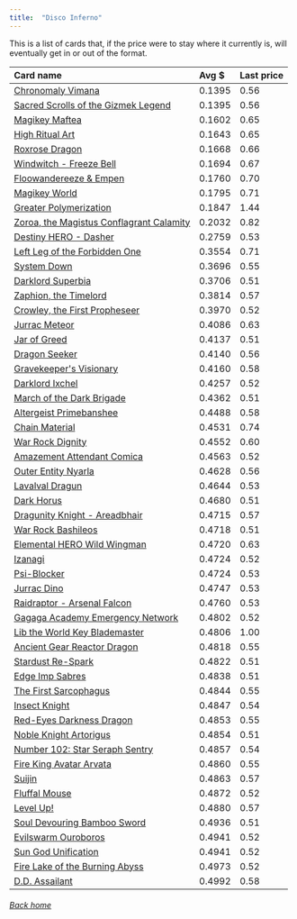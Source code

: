 ```yaml
---
title:  "Disco Inferno"
---
```


This is a list of cards that, if the price were to stay where it currently is, will eventually get in or out of the format.

| Card name | Avg $ | Last price |
| :-- | :-- | :-- |
[Chronomaly Vimana](https://db.ygoprodeck.com/card/?search=Chronomaly%20Vimana) | 0.1395 | 0.56 |
[Sacred Scrolls of the Gizmek Legend](https://db.ygoprodeck.com/card/?search=Sacred%20Scrolls%20of%20the%20Gizmek%20Legend) | 0.1395 | 0.56 |
[Magikey Maftea](https://db.ygoprodeck.com/card/?search=Magikey%20Maftea) | 0.1602 | 0.65 |
[High Ritual Art](https://db.ygoprodeck.com/card/?search=High%20Ritual%20Art) | 0.1643 | 0.65 |
[Roxrose Dragon](https://db.ygoprodeck.com/card/?search=Roxrose%20Dragon) | 0.1668 | 0.66 |
[Windwitch - Freeze Bell](https://db.ygoprodeck.com/card/?search=Windwitch%20-%20Freeze%20Bell) | 0.1694 | 0.67 |
[Floowandereeze & Empen](https://db.ygoprodeck.com/card/?search=Floowandereeze%20%26%20Empen) | 0.1760 | 0.70 |
[Magikey World](https://db.ygoprodeck.com/card/?search=Magikey%20World) | 0.1795 | 0.71 |
[Greater Polymerization](https://db.ygoprodeck.com/card/?search=Greater%20Polymerization) | 0.1847 | 1.44 |
[Zoroa, the Magistus Conflagrant Calamity](https://db.ygoprodeck.com/card/?search=Zoroa,%20the%20Magistus%20Conflagrant%20Calamity) | 0.2032 | 0.82 |
[Destiny HERO - Dasher](https://db.ygoprodeck.com/card/?search=Destiny%20HERO%20-%20Dasher) | 0.2759 | 0.53 |
[Left Leg of the Forbidden One](https://db.ygoprodeck.com/card/?search=Left%20Leg%20of%20the%20Forbidden%20One) | 0.3554 | 0.71 |
[System Down](https://db.ygoprodeck.com/card/?search=System%20Down) | 0.3696 | 0.55 |
[Darklord Superbia](https://db.ygoprodeck.com/card/?search=Darklord%20Superbia) | 0.3706 | 0.51 |
[Zaphion, the Timelord](https://db.ygoprodeck.com/card/?search=Zaphion,%20the%20Timelord) | 0.3814 | 0.57 |
[Crowley, the First Propheseer](https://db.ygoprodeck.com/card/?search=Crowley,%20the%20First%20Propheseer) | 0.3970 | 0.52 |
[Jurrac Meteor](https://db.ygoprodeck.com/card/?search=Jurrac%20Meteor) | 0.4086 | 0.63 |
[Jar of Greed](https://db.ygoprodeck.com/card/?search=Jar%20of%20Greed) | 0.4137 | 0.51 |
[Dragon Seeker](https://db.ygoprodeck.com/card/?search=Dragon%20Seeker) | 0.4140 | 0.56 |
[Gravekeeper's Visionary](https://db.ygoprodeck.com/card/?search=Gravekeeper's%20Visionary) | 0.4160 | 0.58 |
[Darklord Ixchel](https://db.ygoprodeck.com/card/?search=Darklord%20Ixchel) | 0.4257 | 0.52 |
[March of the Dark Brigade](https://db.ygoprodeck.com/card/?search=March%20of%20the%20Dark%20Brigade) | 0.4362 | 0.51 |
[Altergeist Primebanshee](https://db.ygoprodeck.com/card/?search=Altergeist%20Primebanshee) | 0.4488 | 0.58 |
[Chain Material](https://db.ygoprodeck.com/card/?search=Chain%20Material) | 0.4531 | 0.74 |
[War Rock Dignity](https://db.ygoprodeck.com/card/?search=War%20Rock%20Dignity) | 0.4552 | 0.60 |
[Amazement Attendant Comica](https://db.ygoprodeck.com/card/?search=Amazement%20Attendant%20Comica) | 0.4563 | 0.52 |
[Outer Entity Nyarla](https://db.ygoprodeck.com/card/?search=Outer%20Entity%20Nyarla) | 0.4628 | 0.56 |
[Lavalval Dragun](https://db.ygoprodeck.com/card/?search=Lavalval%20Dragun) | 0.4644 | 0.53 |
[Dark Horus](https://db.ygoprodeck.com/card/?search=Dark%20Horus) | 0.4680 | 0.51 |
[Dragunity Knight - Areadbhair](https://db.ygoprodeck.com/card/?search=Dragunity%20Knight%20-%20Areadbhair) | 0.4715 | 0.57 |
[War Rock Bashileos](https://db.ygoprodeck.com/card/?search=War%20Rock%20Bashileos) | 0.4718 | 0.51 |
[Elemental HERO Wild Wingman](https://db.ygoprodeck.com/card/?search=Elemental%20HERO%20Wild%20Wingman) | 0.4720 | 0.63 |
[Izanagi](https://db.ygoprodeck.com/card/?search=Izanagi) | 0.4724 | 0.52 |
[Psi-Blocker](https://db.ygoprodeck.com/card/?search=Psi-Blocker) | 0.4724 | 0.53 |
[Jurrac Dino](https://db.ygoprodeck.com/card/?search=Jurrac%20Dino) | 0.4747 | 0.53 |
[Raidraptor - Arsenal Falcon](https://db.ygoprodeck.com/card/?search=Raidraptor%20-%20Arsenal%20Falcon) | 0.4760 | 0.53 |
[Gagaga Academy Emergency Network](https://db.ygoprodeck.com/card/?search=Gagaga%20Academy%20Emergency%20Network) | 0.4802 | 0.52 |
[Lib the World Key Blademaster](https://db.ygoprodeck.com/card/?search=Lib%20the%20World%20Key%20Blademaster) | 0.4806 | 1.00 |
[Ancient Gear Reactor Dragon](https://db.ygoprodeck.com/card/?search=Ancient%20Gear%20Reactor%20Dragon) | 0.4818 | 0.55 |
[Stardust Re-Spark](https://db.ygoprodeck.com/card/?search=Stardust%20Re-Spark) | 0.4822 | 0.51 |
[Edge Imp Sabres](https://db.ygoprodeck.com/card/?search=Edge%20Imp%20Sabres) | 0.4838 | 0.51 |
[The First Sarcophagus](https://db.ygoprodeck.com/card/?search=The%20First%20Sarcophagus) | 0.4844 | 0.55 |
[Insect Knight](https://db.ygoprodeck.com/card/?search=Insect%20Knight) | 0.4847 | 0.54 |
[Red-Eyes Darkness Dragon](https://db.ygoprodeck.com/card/?search=Red-Eyes%20Darkness%20Dragon) | 0.4853 | 0.55 |
[Noble Knight Artorigus](https://db.ygoprodeck.com/card/?search=Noble%20Knight%20Artorigus) | 0.4854 | 0.51 |
[Number 102: Star Seraph Sentry](https://db.ygoprodeck.com/card/?search=Number%20102:%20Star%20Seraph%20Sentry) | 0.4857 | 0.54 |
[Fire King Avatar Arvata](https://db.ygoprodeck.com/card/?search=Fire%20King%20Avatar%20Arvata) | 0.4860 | 0.55 |
[Suijin](https://db.ygoprodeck.com/card/?search=Suijin) | 0.4863 | 0.57 |
[Fluffal Mouse](https://db.ygoprodeck.com/card/?search=Fluffal%20Mouse) | 0.4872 | 0.52 |
[Level Up!](https://db.ygoprodeck.com/card/?search=Level%20Up!) | 0.4880 | 0.57 |
[Soul Devouring Bamboo Sword](https://db.ygoprodeck.com/card/?search=Soul%20Devouring%20Bamboo%20Sword) | 0.4936 | 0.51 |
[Evilswarm Ouroboros](https://db.ygoprodeck.com/card/?search=Evilswarm%20Ouroboros) | 0.4941 | 0.52 |
[Sun God Unification](https://db.ygoprodeck.com/card/?search=Sun%20God%20Unification) | 0.4941 | 0.52 |
[Fire Lake of the Burning Abyss](https://db.ygoprodeck.com/card/?search=Fire%20Lake%20of%20the%20Burning%20Abyss) | 0.4973 | 0.52 |
[D.D. Assailant](https://db.ygoprodeck.com/card/?search=D.D.%20Assailant) | 0.4992 | 0.58 |

###### [Back home](index)